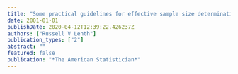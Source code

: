 ```yaml
---
title: "Some practical guidelines for effective sample size determination"
date: 2001-01-01
publishDate: 2020-04-12T12:39:22.426237Z
authors: ["Russell V Lenth"]
publication_types: ["2"]
abstract: ""
featured: false
publication: "*The American Statistician*"
---
```


